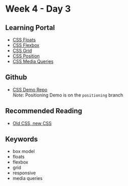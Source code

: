 # Week 4 - Day 3

## Learning Portal

* [CSS Floats](https://learn.digitalcrafts.com/immersive/lessons/front-end-foundations/css-floats/#learning-objectives)
* [CSS Flexbox](https://learn.digitalcrafts.com/immersive/lessons/front-end-foundations/flexbox/)
* [CSS Grid](https://learn.digitalcrafts.com/immersive/lessons/front-end-foundations/grid-layout/)
* [CSS Position](https://learn.digitalcrafts.com/immersive/lessons/front-end-foundations/css-position/#learning-objectives)
* [CSS Media Queries](https://learn.digitalcrafts.com/immersive/lessons/front-end-foundations/media-queries/#learning-objectives)

## Github

* [CSS Demo Repo](https://github.com/seanrreid/CSS/) <br/> _Note_: Positioning Demo is on the `positioning` branch

## Recommended Reading

* [Old CSS, new CSS](https://eev.ee/blog/2020/02/01/old-css-new-css/)

## Keywords

* box model
* floats
* flexbox
* grid
* responsive
* media queries
